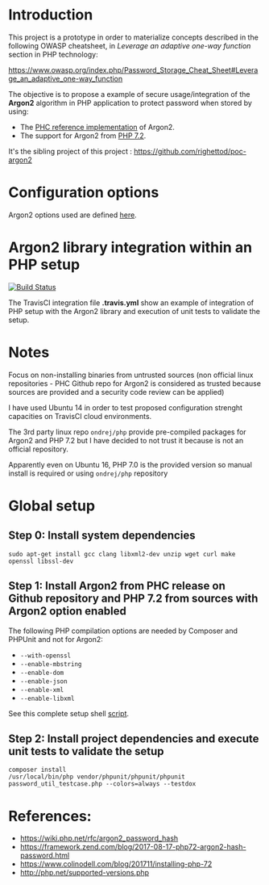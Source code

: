 # Introduction

This project is a prototype in order to materialize concepts described in the following OWASP cheatsheet, in *Leverage an adaptive one-way function* section in PHP technology:

https://www.owasp.org/index.php/Password_Storage_Cheat_Sheet#Leverage_an_adaptive_one-way_function


The objective is to propose a example of secure usage/integration of the **Argon2** algorithm in PHP application to protect password when stored by using:
* The [PHC reference implementation](https://github.com/P-H-C/phc-winner-argon2) of Argon2.
* The support for Argon2 from [PHP 7.2](https://wiki.php.net/rfc/argon2_password_hash).

It's the sibling project of this project : https://github.com/righettod/poc-argon2

# Configuration options

Argon2 options used are defined [here](config.ini).

# Argon2 library integration within an PHP setup

[![Build Status](https://travis-ci.org/righettod/poc-argon2-php.svg?branch=master)](https://travis-ci.org/righettod/poc-argon2-php)

The TravisCI integration file **.travis.yml** show an example of integration of PHP setup with the Argon2 library and execution of unit tests to validate the setup.

# Notes

Focus on non-installing binaries from untrusted sources (non official linux repositories - PHC Github repo for Argon2 is considered as trusted because sources are provided and a security code review can be applied)

I have used Ubuntu 14 in order to test proposed configuration strenght capacities on TravisCI cloud environments.

The 3rd party linux repo `ondrej/php` provide pre-compiled packages for Argon2 and PHP 7.2 but I have decided to not trust it because is not an official repository.

Apparently even on Ubuntu 16, PHP 7.0 is the provided version so manual install is required or using `ondrej/php` repository

# Global setup

## Step 0: Install system dependencies

```
sudo apt-get install gcc clang libxml2-dev unzip wget curl make openssl libssl-dev
```


## Step 1: Install Argon2 from PHC release on Github repository and PHP 7.2 from sources with Argon2 option enabled

The following PHP compilation options are needed by Composer and PHPUnit and not for Argon2:
* `--with-openssl`
* `--enable-mbstring`
* `--enable-dom`
* `--enable-json`
* `--enable-xml`
* `--enable-libxml`

See this complete setup shell [script](setup-php-with-argon2ri.sh).


## Step 2: Install project dependencies and execute unit tests to validate the setup
```
composer install
/usr/local/bin/php vendor/phpunit/phpunit/phpunit password_util_testcase.php --colors=always --testdox
```


# References:

* https://wiki.php.net/rfc/argon2_password_hash
* https://framework.zend.com/blog/2017-08-17-php72-argon2-hash-password.html
* https://www.colinodell.com/blog/201711/installing-php-72
* http://php.net/supported-versions.php
